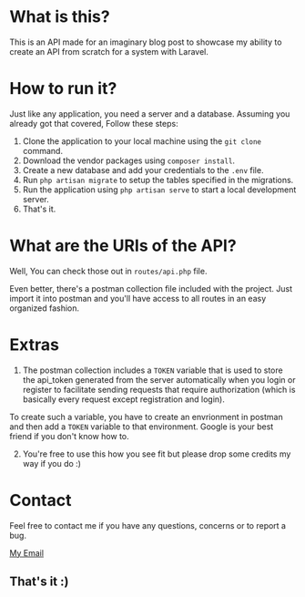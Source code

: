 # What is this?
This is an API made for an imaginary blog post to showcase my ability to create an API from scratch for a system with Laravel.

# How to run it?
Just like any application, you need a server and a database. Assuming you already got that covered, Follow these steps:

1. Clone the application to your local machine using the `git clone` command.
2. Download the vendor packages using `composer install`.
3. Create a new database and add your credentials to the `.env` file.
4. Run `php artisan migrate` to setup the tables specified in the migrations.
5. Run the application using `php artisan serve` to start a local development server.
6. That's it.

# What are the URIs of the API?
Well, You can check those out in `routes/api.php` file.

Even better, there's a postman collection file included with the project. Just import it into postman and you'll have access to all routes in an easy organized fashion.

# Extras
1. The postman collection includes a `TOKEN` variable that is used to store the api_token generated from the server automatically when you login or register to facilitate sending requests that require authorization (which is basically every request except registration and login).

To create such a variable, you have to create an envrionment in postman and then add a `TOKEN` variable to that environment. Google is your best friend if you don't know how to.

2. You're free to use this how you see fit but please drop some credits my way if you do :)

# Contact
Feel free to contact me if you have any questions, concerns or to report a bug.

<a href="mailto:michaelyousrie@gmail.com">My Email</a>

## That's it :)
